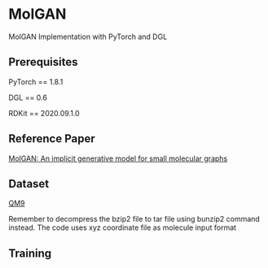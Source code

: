 # MolGAN
MolGAN Implementation with PyTorch and DGL

## Prerequisites
PyTorch == 1.8.1

DGL == 0.6

RDKit == 2020.09.1.0

## Reference Paper
[MolGAN: An implicit generative model for small molecular graphs](https://arxiv.org/pdf/1805.11973.pdf)

## Dataset
[QM9](https://figshare.com/collections/Quantum_chemistry_structures_and_properties_of_134_kilo_molecules/978904)

Remember to decompress the bzip2 file to tar file using bunzip2 command instead. 
The code uses xyz coordinate file as molecule input format

## Training
